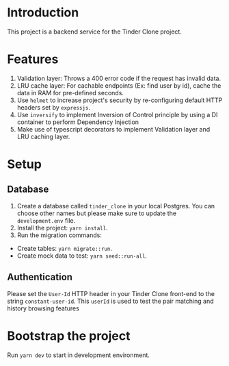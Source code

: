# Introduction

This project is a backend service for the Tinder Clone project.

# Features

1. Validation layer: Throws a 400 error code if the request has invalid data.
2. LRU cache layer: For cachable endpoints (Ex: find user by id), cache the data in RAM for pre-defined seconds.
3. Use `helmet` to increase project's security by re-configuring default HTTP headers set by `expressjs`.
4. Use `inversify` to implement Inversion of Control principle by using a DI container to perform Dependency Injection
5. Make use of typescript decorators to implement Validation layer and LRU caching layer.


# Setup

## Database

1. Create a database called `tinder_clone` in your local Postgres. You can choose other names but please make sure to update the `development.env` file.
2. Install the project: `yarn install`.
3. Run the migration commands:
  - Create tables: `yarn migrate::run`.
  - Create mock data to test: `yarn seed::run-all`.

## Authentication

Please set the `User-Id` HTTP header in your Tinder Clone front-end to the string `constant-user-id`. This `userId` is used to test the pair matching and history browsing features

# Bootstrap the project

Run `yarn dev` to start in development environment.

